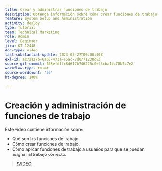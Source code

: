 ```yaml
---
title: Crear y administrar funciones de trabajo
description: Obtenga información sobre cómo crear funciones de trabajo y asociarlas a usuarios para mejorar las asignaciones.
feature: System Setup and Administration
activity: deploy
type: Tutorial
team: Technical Marketing
role: Admin
level: Beginner
jira: KT-12448
doc-type: video
last-substantial-update: 2023-03-27T00:00:00Z
exl-id: ac72827b-6a65-473a-a5ac-7d0771230d63
source-git-commit: 608efdffc8d617b746225c0ef3cba1bc70b7c7e2
workflow-type: tm+mt
source-wordcount: '56'
ht-degree: 100%

---
```


# Creación y administración de funciones de trabajo

Este vídeo contiene información sobre:

* Qué son las funciones de trabajo.
* Cómo crear funciones de trabajo.
* Cómo aplicar funciones de trabajo a usuarios para que se puedan asignar al trabajo correcto.

>[!VIDEO](https://video.tv.adobe.com/v/3416966/?quality=12&learn=on&enablevpops)
